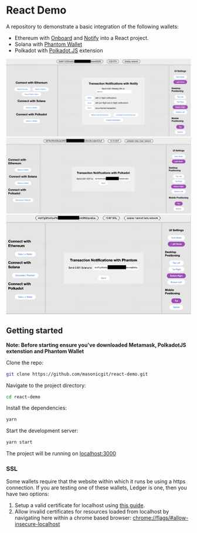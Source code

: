 # React Demo

A repository to demonstrate a basic integration of the following wallets:
- Ethereum with [Onboard](https://github.com/blocknative/onboard) and [Notify](https://github.com/blocknative/onboard) into a React project.
- Solana with [Phantom Wallet](https://phantom.app/)
- Polkadot with [Polkadot.JS](https://polkadot.js.org/extension/) extension

![](/public/img/ethereum.png)
![](/public/img/polkadot.png)
![](/public/img/phantom.png)

## Getting started

**Note: Before starting ensure you've downloaded Metamask, PolkadotJS extenstion and Phantom Wallet**

Clone the repo:

```bash
git clone https://github.com/masonicgit/react-demo.git
```

Navigate to the project directory:

```bash
cd react-demo
```

Install the dependencies:

```bash
yarn
```

Start the development server:

```bash
yarn start
```

The project will be running on [localhost:3000](http://localhost:3000)

### SSL
Some wallets require that the website within which it runs be using a https 
connection. If you are testing one of these wallets, Ledger is one, then you have
two options:
 1. Setup a valid certificate for localhost using [this guide](https://www.freecodecamp.org/news/how-to-set-up-https-locally-with-create-react-app/).
 2. Allow invalid certificates for resources loaded from localhost by navigating here within a chrome based browser: [chrome://flags/#allow-insecure-localhost](chrome://flags/#allow-insecure-localhost)
